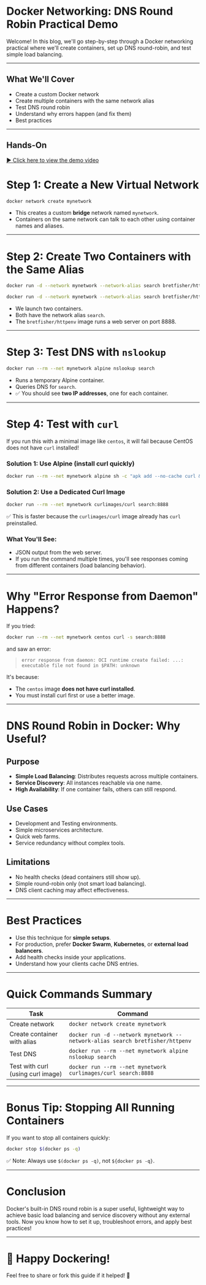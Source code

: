 # Docker Networking: DNS Round Robin Practical Demo

Welcome! In this blog, we'll go step-by-step through a Docker networking practical where we'll create containers, set up DNS round-robin, and test simple load balancing.

---

## What We'll Cover

- Create a custom Docker network
- Create multiple containers with the same network alias
- Test DNS round robin
- Understand why errors happen (and fix them)
- Best practices

---
## Hands-On
[▶️ Click here to view the demo video](dns-roundrobin.webm)

# Step 1: Create a New Virtual Network

```bash
docker network create mynetwork
```

- This creates a custom **bridge** network named `mynetwork`.
- Containers on the same network can talk to each other using container names and aliases.

---

# Step 2: Create Two Containers with the Same Alias

```bash
docker run -d --network mynetwork --network-alias search bretfisher/httpenv

docker run -d --network mynetwork --network-alias search bretfisher/httpenv
```

- We launch two containers.
- Both have the network alias `search`.
- The `bretfisher/httpenv` image runs a web server on port 8888.

---

# Step 3: Test DNS with `nslookup`

```bash
docker run --rm --net mynetwork alpine nslookup search
```

- Runs a temporary Alpine container.
- Queries DNS for `search`.
- ✅ You should see **two IP addresses**, one for each container.

---

# Step 4: Test with `curl`

If you run this with a minimal image like `centos`, it will fail because CentOS does not have `curl` installed!

### Solution 1: Use Alpine (install curl quickly)

```bash
docker run --rm --net mynetwork alpine sh -c "apk add --no-cache curl && curl -s search:8888"
```

### Solution 2: Use a Dedicated Curl Image

```bash
docker run --rm --net mynetwork curlimages/curl search:8888
```

✅ This is faster because the `curlimages/curl` image already has `curl` preinstalled.

### What You'll See:

- JSON output from the web server.
- If you run the command multiple times, you'll see responses coming from different containers (load balancing behavior).

---

# Why "Error Response from Daemon" Happens?

If you tried:

```bash
docker run --rm --net mynetwork centos curl -s search:8888
```

and saw an error:

> `error response from daemon: OCI runtime create failed: ...: executable file not found in $PATH: unknown`

It's because:

- The `centos` image **does not have curl installed**.
- You must install curl first or use a better image.

---

# DNS Round Robin in Docker: Why Useful?

## Purpose

- **Simple Load Balancing**: Distributes requests across multiple containers.
- **Service Discovery**: All instances reachable via one name.
- **High Availability**: If one container fails, others can still respond.

## Use Cases

- Development and Testing environments.
- Simple microservices architecture.
- Quick web farms.
- Service redundancy without complex tools.

## Limitations

- No health checks (dead containers still show up).
- Simple round-robin only (not smart load balancing).
- DNS client caching may affect effectiveness.

---

# Best Practices

- Use this technique for **simple setups**.
- For production, prefer **Docker Swarm**, **Kubernetes**, or **external load balancers**.
- Add health checks inside your applications.
- Understand how your clients cache DNS entries.

---

# Quick Commands Summary

| Task                              | Command                                                  |
|-----------------------------------|----------------------------------------------------------|
| Create network                    | `docker network create mynetwork`                       |
| Create container with alias       | `docker run -d --network mynetwork --network-alias search bretfisher/httpenv` |
| Test DNS                          | `docker run --rm --net mynetwork alpine nslookup search` |
| Test with curl (using curl image)  | `docker run --rm --net mynetwork curlimages/curl search:8888` |

---

# Bonus Tip: Stopping All Running Containers

If you want to stop all containers quickly:

```bash
docker stop $(docker ps -q)
```

✅ Note: Always use `$(docker ps -q)`, not `${docker ps -q}`.

---

# Conclusion

Docker's built-in DNS round robin is a super useful, lightweight way to achieve basic load balancing and service discovery without any external tools. Now you know how to set it up, troubleshoot errors, and apply best practices!

---

# 🚀 Happy Dockering!

Feel free to share or fork this guide if it helped! 🙌
